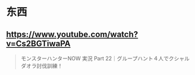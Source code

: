 # 东西

## https://www.youtube.com/watch?v=Cs2BGTiwaPA

>  モンスターハンターNOW 実況 Part 22｜グループハント４人でクシャルダオラ討伐訓練！ 
